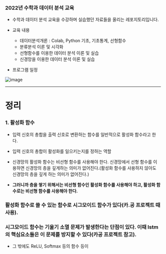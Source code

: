 ### 2022년 수학과 데이터 분석 교육

- 수학과 데이터 분석 교육을 수강하며 실습했던 자료들을 올리는 레포지토리입니다.


- 교육 내용
  - 데이터분석개론 : Colab, Python 기초, 기초통계, 선형함수 
  - 분류분석 이론 및 시각화
  - 선형함수를 이용한 데이터 분석 이론 및 실습
  - 신경망을 이용한 데이터 분석 이론 및 실습

- 프로그램 일정

![image](https://user-images.githubusercontent.com/108641325/201295447-b0f98170-6100-4d12-aab9-64a93d572642.png)

---

# 정리

### 1. 활성화 함수 

- 입력 신호의 총합을 출력 신호로 변환하는 함수를 일반적으로 활성화 함수라고 한다.

- 입력 신호의 총합이 활성화를 일으키는지를 정하는 역할

- 신경망의 활성화 함수는 비선형 함수를 사용해야 한다. 신경망에서 선형 함수를 이용하면 신경망의 층을 깊게하는 의미가 없어진다.(활성화 함수를 사용하지 않아도 신경망의 층을 깊게 하는 의미가 없어진다.)

- **그러니까 층을 쌓기 위해서는 비선형 함수인 활성화 함수를 사용해야 하고, 활성화 함수로는 비선형 함수를 사용해야 한다.**

### 활성화 함수로 쓸 수 있는 함수로 **시그모이드 함수**가 있다(**카.공 프로젝트 때 사용**). 
### 시그모이드 함수는 **기울기 소멸 문제가 발생한다는 단점**이 있다. **이때 lstm의 핵심요소들은 이 문제를 방지할 수 있다(카공 프로젝트 참고).**

- 그 밖에도 ReLU, Softmax 등의 함수 등이 

